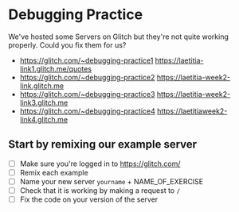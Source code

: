 # Debugging Practice

We've hosted some Servers on Glitch but they're not quite working properly. Could you fix them for us?

- https://glitch.com/~debugging-practice1
  https://laetitia-link1.glitch.me/quotes
- https://glitch.com/~debugging-practice2
  https://laetitia-week2-link.glitch.me
- https://glitch.com/~debugging-practice3
  https://laetitia-week2-link3.glitch.me
- https://glitch.com/~debugging-practice4
  https://laetitiaweek2-link4.glitch.me

## Start by remixing our example server

- [ ] Make sure you're logged in to https://glitch.com/
- [ ] Remix each example
- [ ] Name your new server `yourname` + NAME_OF_EXERCISE
- [ ] Check that it is working by making a request to `/`
- [ ] Fix the code on your version of the server
